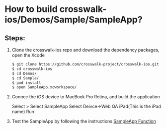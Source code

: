 # How to build crosswalk-ios/Demos/Sample/SampleApp?
## Steps:
1. Clone the crosswalk-ios repo and download the dependency packages, open the Xcode

    ```Bash
    $ git clone https://github.com/crosswalk-project/crosswalk-ios.git
    $ cd crosswalk-ios
    $ cd Demos/
    $ cd Sample/
    $ pod install
    $ open SampleApp.xcworkspace/
    ```

2. Connec the iOS device to MacBook Pro Retina, and build the application

    Select >
    Select SampleApp
    Select Deivce->Web QA iPad(This is the iPad name)
    Run

3. Test the SampleApp by following the instructions
[SampleApp Function](https://github.com/crosswalk-project/crosswalk-test-suite/blob/master/misc/sampleapp-ios-tests/sampleapp/SampleApp_Function.html)